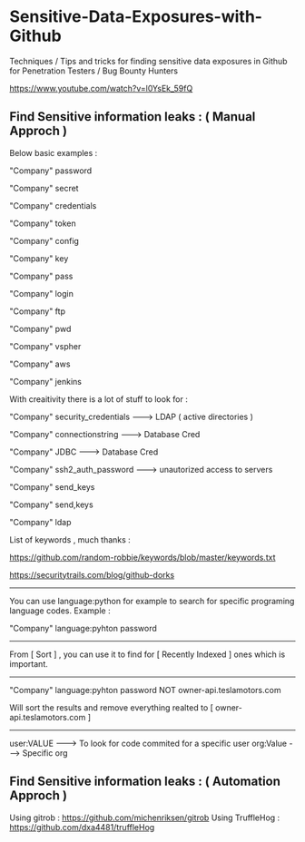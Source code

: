 # Sensitive-Data-Exposures-with-Github
Techniques / Tips and tricks for finding sensitive data exposures in Github for Penetration Testers / Bug Bounty Hunters 



https://www.youtube.com/watch?v=l0YsEk_59fQ 

## Find Sensitive information leaks : ( Manual Approch ) 

Below basic examples : 

"Company" password 

"Company" secret 

"Company" credentials 

"Company" token 

"Company" config 

"Company" key 

"Company" pass 

"Company" login

"Company" ftp

"Company" pwd

"Company" vspher

"Company" aws

"Company" jenkins





With creaitivity there is a lot of stuff to look for : 

"Company" security_credentials    ---> LDAP ( active directories ) 

"Company" connectionstring    ---> Database Cred

"Company" JDBC ---> Database Cred

"Company" ssh2_auth_password ---> unautorized access to servers 

"Company" send_keys 

"Company" send,keys

"Company" ldap


List of keywords , much thanks : 

https://github.com/random-robbie/keywords/blob/master/keywords.txt

https://securitytrails.com/blog/github-dorks


________________________


You can use language:python for example to search for specific programing language codes. Example : 

"Company" language:pyhton password 


________________________


From [ Sort ] , you can use it to find for [ Recently Indexed ] ones which is important.

________________________


"Company" language:pyhton password NOT owner-api.teslamotors.com 

Will sort the results and remove everything realted to  [ owner-api.teslamotors.com  ] 


________________________

user:VALUE ---> To look for code commited for a specific user
org:Value ---> Specific org 








## Find Sensitive information leaks : ( Automation Approch ) 

Using gitrob : https://github.com/michenriksen/gitrob
Using TruffleHog : https://github.com/dxa4481/truffleHog
